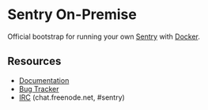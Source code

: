 # Sentry On-Premise

Official bootstrap for running your own [Sentry](https://getsentry.com/) with [Docker](https://www.docker.com/).

## Resources

 * [Documentation](https://docs.getsentry.com/on-premise/server/)
 * [Bug Tracker](https://github.com/getsentry/onpremise)
 * [IRC](irc://chat.freenode.net/sentry) (chat.freenode.net, #sentry)
